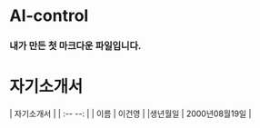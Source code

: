 # AI-control

### 내가 만든 첫 마크다운 파일입니다.

# 자기소개서
| 자기소개서 |
| :-- --: | 
| 이름 | 이건영 |
|생년월일 | 2000년08월19일 |
